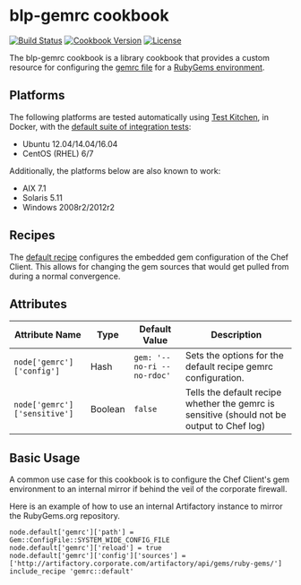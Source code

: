 # blp-gemrc cookbook

[![Build Status](https://img.shields.io/travis/bloomberg-cookbooks/gemrc.svg)](https://travis-ci.org/bloomberg-cookbooks/gemrc)
[![Cookbook Version](https://img.shields.io/cookbook/v/blp-gemrc.svg)](https://supermarket.chef.io/cookbooks/blp-gemrc)
[![License](https://img.shields.io/github/license/bloomberg-cookbooks/gemrc.svg?maxAge=2592000)](http://www.apache.org/licenses/LICENSE-2.0)

The blp-gemrc cookbook is a library cookbook that provides a custom
resource for configuring the [gemrc file][0] for
a [RubyGems environment][1].

## Platforms

The following platforms are tested automatically
using [Test Kitchen][0], in Docker, with
the [default suite of integration tests][2]:

- Ubuntu 12.04/14.04/16.04
- CentOS (RHEL) 6/7

Additionally, the platforms below are also known to work:

- AIX 7.1
- Solaris 5.11
- Windows 2008r2/2012r2

## Recipes

The [default recipe][4] configures the embedded gem configuration of
the Chef Client. This allows for changing the gem sources that would
get pulled from during a normal convergence.

## Attributes

| Attribute Name | Type | Default Value | Description |
| -------------- | ---- | ------------- | ----------- |
| `node['gemrc']['config']` | Hash | `gem: '--no-ri --no-rdoc'` | Sets the options for the default recipe gemrc configuration. |
| `node['gemrc']['sensitive']` | Boolean | `false` | Tells the default recipe whether the gemrc is sensitive (should not be output to Chef log) |

## Basic Usage

A common use case for this cookbook is to configure the Chef Client's gem environment to an internal mirror if behind the veil of the corporate firewall.

Here is an example of how to use an internal Artifactory instance to mirror the RubyGems.org repository.
```
node.default['gemrc']['path'] = Gem::ConfigFile::SYSTEM_WIDE_CONFIG_FILE
node.default['gemrc']['reload'] = true
node.default['gemrc']['config']['sources'] = ['http://artifactory.corporate.com/artifactory/api/gems/ruby-gems/']
include_recipe 'gemrc::default'
```

[0]: https://docs.ruby-lang.org/en/2.1.0/Gem/ConfigFile.html
[1]: https://rubygems.org/
[2]: https://github.com/bloomberg-cookbooks/gemrc/blob/master/test/integration/default/default_spec.rb
[3]: https://github.com/chef/omnibus
[4]: https://github.com/bloomberg-cookbooks/gemrc/blob/master/recipes/default.rb
